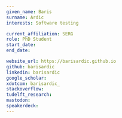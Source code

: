 ```yaml
---
given_name: Baris
surname: Ardic
interests: Software testing

current_affiliation: SERG
role: PhD Student
start_date:
end_date:

website_url: https://barisardic.github.io
github: barisardic
linkedin: barisardic
google_scholar:
xdotcom: barisardic_
stackoverflow:
tudelft_research:
mastodon:
speakerdeck:
---
```

